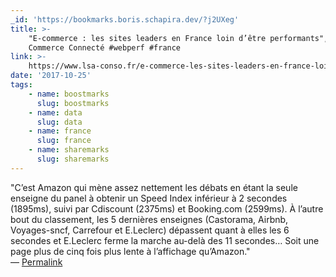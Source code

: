 ```yaml
---
_id: 'https://bookmarks.boris.schapira.dev/?j2UXeg'
title: >-
    "E-commerce : les sites leaders en France loin d’être performants", LSA
    Commerce Connecté #webperf #france
link: >-
    https://www.lsa-conso.fr/e-commerce-les-sites-leaders-en-france-loin-d-etre-performants-barometre-exclusif,270262
date: '2017-10-25'
tags:
    - name: boostmarks
      slug: boostmarks
    - name: data
      slug: data
    - name: france
      slug: france
    - name: sharemarks
      slug: sharemarks
---
```


&quot;C’est Amazon qui mène assez nettement les débats en étant la seule
enseigne du panel à obtenir un Speed Index inférieur à 2 secondes (1895ms),
suivi par Cdiscount (2375ms) et Booking.com (2599ms). À l’autre bout du
classement, les 5 dernières enseignes (Castorama, Airbnb, Voyages-sncf,
Carrefour et E.Leclerc) dépassent quant à elles les 6 secondes et E.Leclerc
ferme la marche au-delà des 11 secondes… Soit une page plus de cinq fois plus
lente à l’affichage qu’Amazon.&quot; <br>&#8212;
<a href="https://bookmarks.boris.schapira.dev/?j2UXeg" title="Permalink">Permalink</a>

